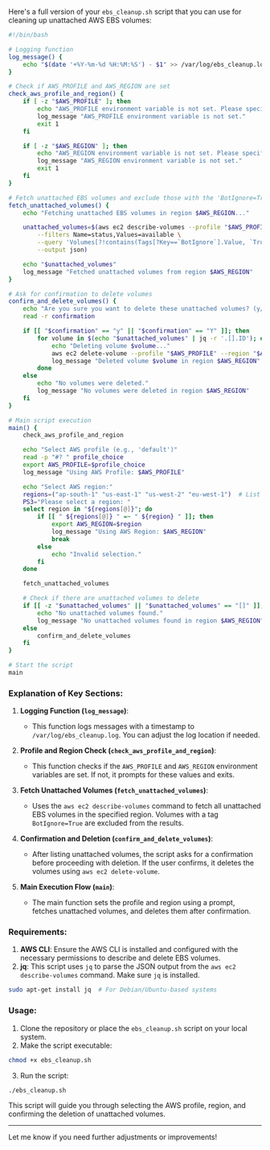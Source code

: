 Here's a full version of your `ebs_cleanup.sh` script that you can use for cleaning up unattached AWS EBS volumes:

```bash
#!/bin/bash

# Logging function
log_message() {
    echo "$(date '+%Y-%m-%d %H:%M:%S') - $1" >> /var/log/ebs_cleanup.log
}

# Check if AWS_PROFILE and AWS_REGION are set
check_aws_profile_and_region() {
    if [ -z "$AWS_PROFILE" ]; then
        echo "AWS_PROFILE environment variable is not set. Please specify it."
        log_message "AWS_PROFILE environment variable is not set."
        exit 1
    fi

    if [ -z "$AWS_REGION" ]; then
        echo "AWS_REGION environment variable is not set. Please specify it."
        log_message "AWS_REGION environment variable is not set."
        exit 1
    fi
}

# Fetch unattached EBS volumes and exclude those with the 'BotIgnore=True' tag
fetch_unattached_volumes() {
    echo "Fetching unattached EBS volumes in region $AWS_REGION..."

    unattached_volumes=$(aws ec2 describe-volumes --profile "$AWS_PROFILE" --region "$AWS_REGION" \
        --filters Name=status,Values=available \
        --query 'Volumes[?!contains(Tags[?Key==`BotIgnore`].Value, `True`)].{ID:VolumeId,State:State,Tags:Tags}' \
        --output json)

    echo "$unattached_volumes"
    log_message "Fetched unattached volumes from region $AWS_REGION"
}

# Ask for confirmation to delete volumes
confirm_and_delete_volumes() {
    echo "Are you sure you want to delete these unattached volumes? (y/n)"
    read -r confirmation

    if [[ "$confirmation" == "y" || "$confirmation" == "Y" ]]; then
        for volume in $(echo "$unattached_volumes" | jq -r '.[].ID'); do
            echo "Deleting volume $volume..."
            aws ec2 delete-volume --profile "$AWS_PROFILE" --region "$AWS_REGION" --volume-id "$volume"
            log_message "Deleted volume $volume in region $AWS_REGION"
        done
    else
        echo "No volumes were deleted."
        log_message "No volumes were deleted in region $AWS_REGION"
    fi
}

# Main script execution
main() {
    check_aws_profile_and_region

    echo "Select AWS profile (e.g., 'default')"
    read -p "#? " profile_choice
    export AWS_PROFILE=$profile_choice
    log_message "Using AWS Profile: $AWS_PROFILE"

    echo "Select AWS region:"
    regions=("ap-south-1" "us-east-1" "us-west-2" "eu-west-1")  # List your preferred regions here
    PS3="Please select a region: "
    select region in "${regions[@]}"; do
        if [[ " ${regions[@]} " =~ " ${region} " ]]; then
            export AWS_REGION=$region
            log_message "Using AWS Region: $AWS_REGION"
            break
        else
            echo "Invalid selection."
        fi
    done

    fetch_unattached_volumes

    # Check if there are unattached volumes to delete
    if [[ -z "$unattached_volumes" || "$unattached_volumes" == "[]" ]]; then
        echo "No unattached volumes found."
        log_message "No unattached volumes found in region $AWS_REGION"
    else
        confirm_and_delete_volumes
    fi
}

# Start the script
main
```

### Explanation of Key Sections:

1. **Logging Function (`log_message`)**:
    - This function logs messages with a timestamp to `/var/log/ebs_cleanup.log`. You can adjust the log location if needed.

2. **Profile and Region Check (`check_aws_profile_and_region`)**:
    - This function checks if the `AWS_PROFILE` and `AWS_REGION` environment variables are set. If not, it prompts for these values and exits.

3. **Fetch Unattached Volumes (`fetch_unattached_volumes`)**:
    - Uses the `aws ec2 describe-volumes` command to fetch all unattached EBS volumes in the specified region. Volumes with a tag `BotIgnore=True` are excluded from the results.

4. **Confirmation and Deletion (`confirm_and_delete_volumes`)**:
    - After listing unattached volumes, the script asks for a confirmation before proceeding with deletion. If the user confirms, it deletes the volumes using `aws ec2 delete-volume`.

5. **Main Execution Flow (`main`)**:
    - The main function sets the profile and region using a prompt, fetches unattached volumes, and deletes them after confirmation.

### Requirements:
1. **AWS CLI**: Ensure the AWS CLI is installed and configured with the necessary permissions to describe and delete EBS volumes.
2. **jq**: This script uses `jq` to parse the JSON output from the `aws ec2 describe-volumes` command. Make sure `jq` is installed.

```bash
sudo apt-get install jq  # For Debian/Ubuntu-based systems
```

### Usage:
1. Clone the repository or place the `ebs_cleanup.sh` script on your local system.
2. Make the script executable:

```bash
chmod +x ebs_cleanup.sh
```

3. Run the script:

```bash
./ebs_cleanup.sh
```

This script will guide you through selecting the AWS profile, region, and confirming the deletion of unattached volumes.

---

Let me know if you need further adjustments or improvements!
